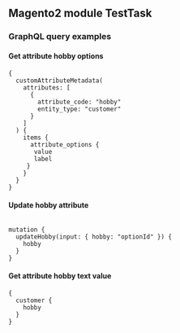 ## Magento2 module TestTask

### GraphQL query examples

#### Get attribute hobby options
```
{
  customAttributeMetadata(
    attributes: [
      {
        attribute_code: "hobby"
        entity_type: "customer"
      }
    ]
  ) {
    items {
      attribute_options {
       value
       label
     }
    }
  }
}
```

#### Update hobby attribute
```

mutation {
  updateHobby(input: { hobby: "optionId" }) {
    hobby
  }
}
```

#### Get attribute hobby text value
```
{
  customer {
    hobby
  }
}
```
